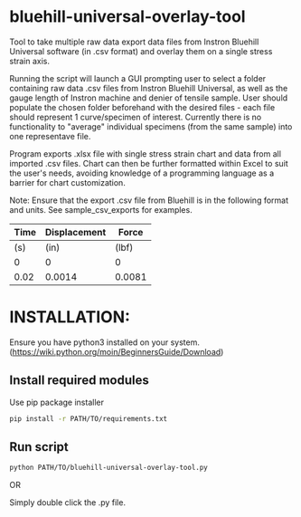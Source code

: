 # bluehill-universal-overlay-tool
Tool to take multiple raw data export data files from Instron Bluehill Universal software (in .csv format) and overlay them on a single stress strain axis. 

Running the script will launch a GUI prompting user to select a folder containing raw data .csv files from Instron Bluehill Universal, as well as the gauge length of Instron machine and denier of tensile sample. User should populate the chosen folder beforehand with the desired files - each file should represent 1 curve/specimen of interest. Currently there is no functionality to "average" individual specimens (from the same sample) into one representave file.

Program exports .xlsx file with single stress strain chart and data from all imported .csv files. Chart can then be further formatted within Excel to suit the user's needs, avoiding knowledge of a programming language as a barrier for chart customization. 

Note: Ensure that the export .csv file from Bluehill is in the following format and units. See sample_csv_exports for examples.

| Time | Displacement | Force  |
|------|--------------|--------|
| (s)  | (in)         | (lbf)  |
| 0    | 0            | 0      |
| 0.02 | 0.0014       | 0.0081 |

# INSTALLATION:
Ensure you have python3 installed on your system. (https://wiki.python.org/moin/BeginnersGuide/Download)

## Install required modules
Use pip package installer
```bash
pip install -r PATH/TO/requirements.txt
```
## Run script
```bash
python PATH/TO/bluehill-universal-overlay-tool.py
```
OR 

Simply double click the .py file.
